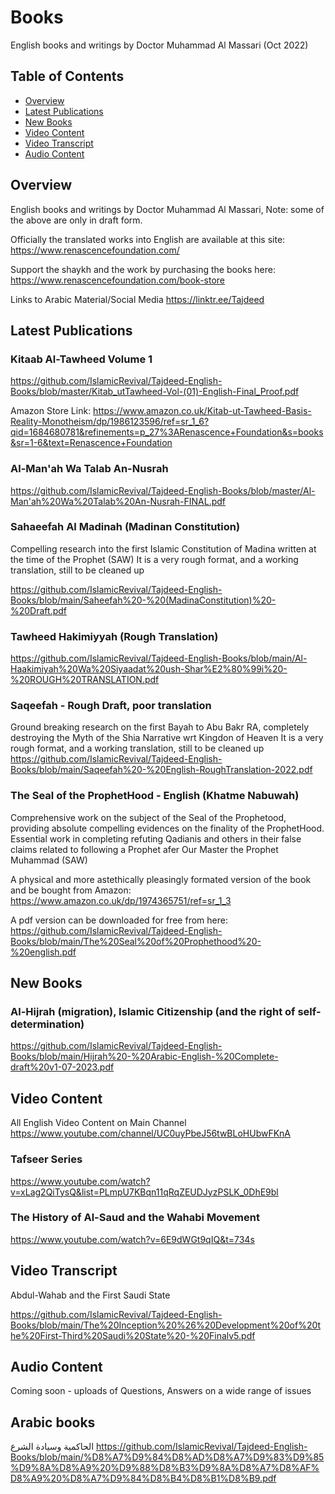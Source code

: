 # Books

English books and writings by Doctor Muhammad Al Massari (Oct 2022)


## Table of Contents

- [Overview](#overview)
- [Latest Publications](#latest-publications)
- [New Books](#new-books)
- [Video Content](#video-content)
- [Video Transcript](#transcript-content)
- [Audio Content](#audio-content)


## Overview

English books and writings by Doctor Muhammad Al Massari, 
Note: some of the above are only in draft form.

Officially the translated works into English are available at this site: https://www.renascencefoundation.com/

Support the shaykh and the work by purchasing the books here: https://www.renascencefoundation.com/book-store

Links to Arabic Material/Social Media https://linktr.ee/Tajdeed

## Latest Publications

### Kitaab Al-Tawheed Volume 1

https://github.com/IslamicRevival/Tajdeed-English-Books/blob/master/Kitab_utTawheed-Vol-(01)-English-Final_Proof.pdf

Amazon Store Link: 
https://www.amazon.co.uk/Kitab-ut-Tawheed-Basis-Reality-Monotheism/dp/1986123596/ref=sr_1_6?qid=1684680781&refinements=p_27%3ARenascence+Foundation&s=books&sr=1-6&text=Renascence+Foundation

### Al-Man'ah Wa Talab An-Nusrah

https://github.com/IslamicRevival/Tajdeed-English-Books/blob/master/Al-Man'ah%20Wa%20Talab%20An-Nusrah-FINAL.pdf


### Sahaeefah Al Madinah (Madinan Constitution)

Compelling research into the first Islamic Constitution of Madina written at the time of the Prophet (SAW)
It is a very rough format, and a working translation, still to be cleaned up

https://github.com/IslamicRevival/Tajdeed-English-Books/blob/main/Saheefah%20-%20(MadinaConstitution)%20-%20Draft.pdf

### Tawheed Hakimiyyah (Rough Translation)
https://github.com/IslamicRevival/Tajdeed-English-Books/blob/main/Al-Haakimiyah%20Wa%20Siyaadat%20ush-Shar%E2%80%99i%20-%20ROUGH%20TRANSLATION.pdf

### Saqeefah - Rough Draft, poor translation
Ground breaking research on the first Bayah to Abu Bakr RA, completely destroying the Myth of the Shia Narrative wrt Kingdon of Heaven
It is a very rough format, and a working translation, still to be cleaned up
https://github.com/IslamicRevival/Tajdeed-English-Books/blob/main/Saqeefah%20-%20English-RoughTranslation-2022.pdf

### The Seal of the ProphetHood - English (Khatme Nabuwah)

Comprehensive work on the subject of the Seal of the Prophetood, providing absolute compelling evidences on the finality of the ProphetHood.
Essential work in completing refuting Qadianis and others in their false claims related to following a Prophet afer Our Master the Prophet Muhammad (SAW)

A physical and more astethically pleasingly formated version of the book and be bought from Amazon:
https://www.amazon.co.uk/dp/1974365751/ref=sr_1_3 

A pdf version can be downloaded for free from here:
https://github.com/IslamicRevival/Tajdeed-English-Books/blob/main/The%20Seal%20of%20Prophethood%20-%20english.pdf

## New Books 

### Al-Hijrah (migration), Islamic Citizenship (and the right of self-determination)
https://github.com/IslamicRevival/Tajdeed-English-Books/blob/main/Hijrah%20-%20Arabic-English-%20Complete-draft%20v1-07-2023.pdf

## Video Content
All English Video Content on Main Channel
https://www.youtube.com/channel/UC0uyPbeJ56twBLoHUbwFKnA

### Tafseer Series
https://www.youtube.com/watch?v=xLag2QiTysQ&list=PLmpU7KBqn11qRqZEUDJyzPSLK_0DhE9bl

### The History of Al-Saud and the Wahabi Movement
https://www.youtube.com/watch?v=6E9dWGt9qIQ&t=734s

## Video Transcript
Abdul-Wahab and the First Saudi State

https://github.com/IslamicRevival/Tajdeed-English-Books/blob/main/The%20Inception%20%26%20Development%20of%20the%20First-Third%20Saudi%20State%20-%20Finalv5.pdf

## Audio Content

Coming soon - uploads of Questions, Answers on a wide range of issues

## Arabic books
الحاكمية وسيادة الشرع
https://github.com/IslamicRevival/Tajdeed-English-Books/blob/main/%D8%A7%D9%84%D8%AD%D8%A7%D9%83%D9%85%D9%8A%D8%A9%20%D9%88%D8%B3%D9%8A%D8%A7%D8%AF%D8%A9%20%D8%A7%D9%84%D8%B4%D8%B1%D8%B9.pdf




